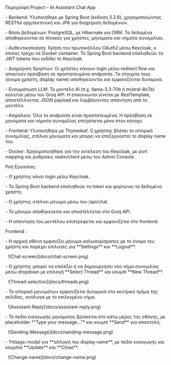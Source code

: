 Περιγραφή Project – AI Assistant Chat App

\- Backend: Υλοποιήθηκε με Spring Boot (έκδοση 3.2.6), χρησιμοποιώντας RESTful αρχιτεκτονική και JPA για διαχείριση δεδομένων.

\- Βάση Δεδομένων: PostgreSQL, με Hibernate για ORM. Τα δεδομένα αποθηκεύονται σε πίνακες για χρήστες, μηνύματα και νήματα συνομιλίας.

\- Αυθεντικοποίηση: Χρήση του πρωτοκόλλου OAuth2 μέσω Keycloak, ο οποίος τρέχει σε Docker container. Το Spring Boot backend επαληθεύει τα JWT tokens που εκδίδει το Keycloak.

\- Διαχείριση Χρηστών: Οι χρήστες κάνουν login μέσω redirect flow και αποκτούν πρόσβαση σε προστατευμένα endpoints. Τα στοιχεία τους (όνομα χρήστη, display name) αποθηκεύονται και εμφανίζονται δυναμικά.

\- Ενσωμάτωση LLM: Το μοντέλο AI (π.χ. llama-3.3-70b ή mixtral-8x7b) καλείται μέσω του Groq API. Η επικοινωνία γίνεται με RestTemplate, αποστέλλοντας JSON payload και λαμβάνοντας απάντηση από το μοντέλο.

\- Ασφάλεια: Όλα τα endpoints είναι προστατευμένα. Η πρόσβαση σε μηνύματα και νήματα συνομιλίας επιτρέπεται μόνο στον κάτοχο.

\- Frontend: Υλοποιήθηκε με Thymeleaf. Ο χρήστης βλέπει το ιστορικό συνομιλίας, στέλνει μηνύματα και μπορεί να επεξεργαστεί το display name του.

\- Docker: Χρησιμοποιήθηκε για την εκτέλεση του Keycloak, με port mapping και ρυθμίσεις realm/client μέσω του Admin Console.

Ροή Εργασίας:

\- Ο χρήστης κάνει login μέσω Keycloak.

\- Το Spring Boot backend επαληθεύει το token και φορτώνει τα δεδομένα χρήστη.

\- Ο χρήστης στέλνει μήνυμα μέσω του /api/chat.

\- Το μήνυμα αποθηκεύεται και αποστέλλεται στο Groq API.

\- Η απάντηση του μοντέλου επιστρέφεται και εμφανίζεται στο frontend.

Frontend :

\- Η αρχική οθόνη εμφανίζει μήνυμα καλωσορίσματος με το όνομα του χρήστη και παρέχει επιλογές για \*\*Settings\*\* και \*\*Logout\*\*.

  !\[Chat-screen](docs/chat-screen.png)



\- Ο χρήστης μπορεί να επιλέξει ή να δημιουργήσει νέο νήμα συνομιλίας μέσω dropdown με επιλογή \*\*Select Thread\*\* και κουμπί \*\*New Thread\*\*.

  !\[Thread-selection](docs/threads.png)



\- Το ιστορικό μηνυμάτων εμφανίζεται δυναμικά στο κεντρικό τμήμα της σελίδας, ανάλογα με το επιλεγμένο νήμα.

  !\[Assistant-Reply](docs/assistant-reply.png)



\- Το πεδίο εισαγωγής μηνύματος βρίσκεται στο κάτω μέρος της οθόνης, με placeholder \*"Type your message..."\* και κουμπί \*\*Send\*\* για αποστολή.

  !\[Sending-Message](docs/sending-message.png)



\- Υπάρχει modal για \*\*αλλαγή του display name\*\*, με πεδίο εισαγωγής και κουμπιά \*\*Update\*\* και \*\*Close\*\*.

  !\[Change-name](docs/change-name.png)



